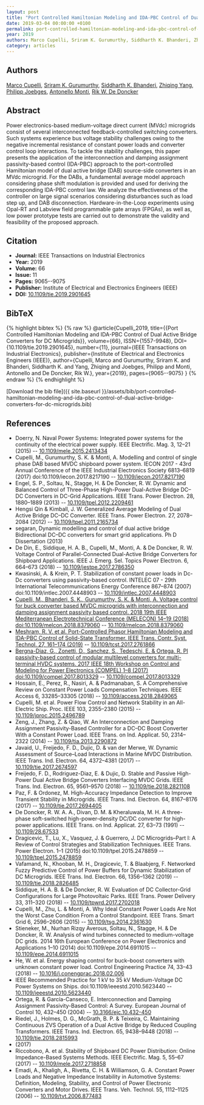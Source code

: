 ```yaml
---
layout: post
title: "Port Controlled Hamiltonian Modeling and IDA-PBC Control of Dual Active Bridge Converters for DC Microgrids"
date: 2019-03-04 00:00:00 +0100
permalink: port-controlled-hamiltonian-modeling-and-ida-pbc-control-of-dual-active-bridge-converters-for-dc-microgrids
year: 2019
authors: Marco Cupelli, Sriram K. Gurumurthy, Siddharth K. Bhanderi, Zhiqing Yang, Philipp Joebges, Antonello Monti, Rik W. De Doncker
category: articles
---
```

 
## Authors
[Marco Cupelli](authors/marco-cupelli), [Sriram K. Gurumurthy](authors/sriram-karthik-gurumurthy), [Siddharth K. Bhanderi](authors/siddharth-kiranbhai-bhanderi), [Zhiqing Yang](authors/zhiqing-yang), [Philipp Joebges](authors/philipp-joebges), [Antonello Monti](authors/antonello-monti), [Rik W. De Doncker](authors/rik-w-de-doncker)
 
## Abstract
Power electronics-based medium-voltage direct current (MVdc) microgrids consist of several interconnected feedback-controlled switching converters. Such systems experience bus voltage stability challenges owing to the negative incremental resistance of constant power loads and converter control loop interactions. To tackle the stability challenges, this paper presents the application of the interconnection and damping assignment passivity-based control (IDA-PBC) approach to the port-controlled Hamiltonian model of dual active bridge (DAB) source-side converters in an MVdc microgrid. For the DABs, a fundamental average model approach considering phase shift modulation is provided and used for deriving the corresponding IDA-PBC control law. We analyze the effectiveness of the controller on large signal scenarios considering disturbances such as load step up, and DAB disconnection. Hardware-in-the-Loop experiments using Opal-RT and Labview field programmable gate arrays (FPGAs), as well as, low power prototype tests are carried out to demonstrate the validity and feasibility of the proposed approach.
 
## Citation
- **Journal:** IEEE Transactions on Industrial Electronics
- **Year:** 2019
- **Volume:** 66
- **Issue:** 11
- **Pages:** 9065--9075
- **Publisher:** Institute of Electrical and Electronics Engineers (IEEE)
- **DOI:** [10.1109/tie.2019.2901645](https://doi.org/10.1109/tie.2019.2901645)
 
## BibTeX
{% highlight bibtex %}
{% raw %}
@article{Cupelli_2019,
  title={{Port Controlled Hamiltonian Modeling and IDA-PBC Control of Dual Active Bridge Converters for DC Microgrids}},
  volume={66},
  ISSN={1557-9948},
  DOI={10.1109/tie.2019.2901645},
  number={11},
  journal={IEEE Transactions on Industrial Electronics},
  publisher={Institute of Electrical and Electronics Engineers (IEEE)},
  author={Cupelli, Marco and Gurumurthy, Sriram K. and Bhanderi, Siddharth K. and Yang, Zhiqing and Joebges, Philipp and Monti, Antonello and De Doncker, Rik W.},
  year={2019},
  pages={9065--9075}
}
{% endraw %}
{% endhighlight %}
 
[Download the bib file]({{ site.baseurl }}/assets/bib/port-controlled-hamiltonian-modeling-and-ida-pbc-control-of-dual-active-bridge-converters-for-dc-microgrids.bib)
 
## References
- Doerry, N. Naval Power Systems: Integrated power systems for the continuity of the electrical power supply. IEEE Electrific. Mag. 3, 12–21 (2015) -- [10.1109/mele.2015.2413434](https://doi.org/10.1109/mele.2015.2413434)
- Cupelli, M., Gurumurthy, S. K. & Monti, A. Modelling and control of single phase DAB based MVDC shipboard power system. IECON 2017 - 43rd Annual Conference of the IEEE Industrial Electronics Society 6813–6819 (2017) doi:10.1109/iecon.2017.8217190 -- [10.1109/iecon.2017.8217190](https://doi.org/10.1109/iecon.2017.8217190)
- Engel, S. P., Soltau, N., Stagge, H. & De Doncker, R. W. Dynamic and Balanced Control of Three-Phase High-Power Dual-Active Bridge DC–DC Converters in DC-Grid Applications. IEEE Trans. Power Electron. 28, 1880–1889 (2013) -- [10.1109/tpel.2012.2209461](https://doi.org/10.1109/tpel.2012.2209461)
- Hengsi Qin & Kimball, J. W. Generalized Average Modeling of Dual Active Bridge DC–DC Converter. IEEE Trans. Power Electron. 27, 2078–2084 (2012) -- [10.1109/tpel.2011.2165734](https://doi.org/10.1109/tpel.2011.2165734)
- segaran, Dynamic modelling and control of dual active bridge Bidirectional DC&#x2013;DC converters for smart grid applications. Ph D Dissertation (2013)
- De Din, E., Siddique, H. A. B., Cupelli, M., Monti, A. & De Doncker, R. W. Voltage Control of Parallel-Connected Dual-Active Bridge Converters for Shipboard Applications. IEEE J. Emerg. Sel. Topics Power Electron. 6, 664–673 (2018) -- [10.1109/jestpe.2017.2786350](https://doi.org/10.1109/jestpe.2017.2786350)
- Kwasinski, A. & Krein, P. T. Stabilization of constant power loads in Dc-Dc converters using passivity-based control. INTELEC 07 - 29th International Telecommunications Energy Conference 867–874 (2007) doi:10.1109/intlec.2007.4448903 -- [10.1109/intlec.2007.4448903](https://doi.org/10.1109/intlec.2007.4448903)
- [Cupelli, M., Bhanderi, S. K., Gurumurthy, S. K. & Monti, A. Voltage control for buck converter based MVDC microgrids with interconnection and damping assignment passivity based control. 2018 19th IEEE Mediterranean Electrotechnical Conference (MELECON) 14–19 (2018) doi:10.1109/melcon.2018.8379060](voltage-control-for-buck-converter-based-mvdc-microgrids-with-interconnection-and-damping-assignment-passivity-based-control) -- [10.1109/melcon.2018.8379060](https://doi.org/10.1109/melcon.2018.8379060)
- [Meshram, R. V. et al. Port-Controlled Phasor Hamiltonian Modeling and IDA-PBC Control of Solid-State Transformer. IEEE Trans. Contr. Syst. Technol. 27, 161–174 (2019)](port-controlled-phasor-hamiltonian-modeling-and-ida-pbc-control-of-solid-state-transformer) -- [10.1109/tcst.2017.2761866](https://doi.org/10.1109/tcst.2017.2761866)
- [Bergna-Diaz, G., Zonetti, D., Sanchez, S., Tedeschi, E. & Ortega, R. PI passivity-based control of modular multilevel converters for multi-terminal HVDC systems. 2017 IEEE 18th Workshop on Control and Modeling for Power Electronics (COMPEL) 1–8 (2017) doi:10.1109/compel.2017.8013329](pi-passivity-based-control-of-modular-multilevel-converters-for-multi-terminal-hvdc-systems) -- [10.1109/compel.2017.8013329](https://doi.org/10.1109/compel.2017.8013329)
- Hossain, E., Perez, R., Nasiri, A. & Padmanaban, S. A Comprehensive Review on Constant Power Loads Compensation Techniques. IEEE Access 6, 33285–33305 (2018) -- [10.1109/access.2018.2849065](https://doi.org/10.1109/access.2018.2849065)
- Cupelli, M. et al. Power Flow Control and Network Stability in an All-Electric Ship. Proc. IEEE 103, 2355–2380 (2015) -- [10.1109/jproc.2015.2496789](https://doi.org/10.1109/jproc.2015.2496789)
- Zeng, J., Zhang, Z. & Qiao, W. An Interconnection and Damping Assignment Passivity-Based Controller for a DC–DC Boost Converter With a Constant Power Load. IEEE Trans. on Ind. Applicat. 50, 2314–2322 (2014) -- [10.1109/tia.2013.2290872](https://doi.org/10.1109/tia.2013.2290872)
- Javaid, U., Freijedo, F. D., Dujic, D. & van der Merwe, W. Dynamic Assessment of Source–Load Interactions in Marine MVDC Distribution. IEEE Trans. Ind. Electron. 64, 4372–4381 (2017) -- [10.1109/tie.2017.2674597](https://doi.org/10.1109/tie.2017.2674597)
- Freijedo, F. D., Rodriguez-Diaz, E. & Dujic, D. Stable and Passive High-Power Dual Active Bridge Converters Interfacing MVDC Grids. IEEE Trans. Ind. Electron. 65, 9561–9570 (2018) -- [10.1109/tie.2018.2821108](https://doi.org/10.1109/tie.2018.2821108)
- Paz, F. & Ordonez, M. High-Accuracy Impedance Detection to Improve Transient Stability in Microgrids. IEEE Trans. Ind. Electron. 64, 8167–8176 (2017) -- [10.1109/tie.2017.2694405](https://doi.org/10.1109/tie.2017.2694405)
- De Doncker, R. W. A. A., Divan, D. M. & Kheraluwala, M. H. A three-phase soft-switched high-power-density DC/DC converter for high-power applications. IEEE Trans. on Ind. Applicat. 27, 63–73 (1991) -- [10.1109/28.67533](https://doi.org/10.1109/28.67533)
- Dragicevic, T., Lu, X., Vasquez, J. & Guerrero, J. DC Microgrids–Part I: A Review of Control Strategies and Stabilization Techniques. IEEE Trans. Power Electron. 1–1 (2015) doi:10.1109/tpel.2015.2478859 -- [10.1109/tpel.2015.2478859](https://doi.org/10.1109/tpel.2015.2478859)
- Vafamand, N., Khooban, M. H., Dragicevic, T. & Blaabjerg, F. Networked Fuzzy Predictive Control of Power Buffers for Dynamic Stabilization of DC Microgrids. IEEE Trans. Ind. Electron. 66, 1356–1362 (2019) -- [10.1109/tie.2018.2826485](https://doi.org/10.1109/tie.2018.2826485)
- Siddique, H. A. B. & De Doncker, R. W. Evaluation of DC Collector-Grid Configurations for Large Photovoltaic Parks. IEEE Trans. Power Delivery 33, 311–320 (2018) -- [10.1109/tpwrd.2017.2702018](https://doi.org/10.1109/tpwrd.2017.2702018)
- Cupelli, M., Zhu, L. & Monti, A. Why Ideal Constant Power Loads Are Not the Worst Case Condition From a Control Standpoint. IEEE Trans. Smart Grid 6, 2596–2606 (2015) -- [10.1109/tsg.2014.2361630](https://doi.org/10.1109/tsg.2014.2361630)
- Stieneker, M., Nurhan Rizqy Averous, Soltau, N., Stagge, H. & De Doncker, R. W. Analysis of wind turbines connected to medium-voltage DC grids. 2014 16th European Conference on Power Electronics and Applications 1–10 (2014) doi:10.1109/epe.2014.6911015 -- [10.1109/epe.2014.6911015](https://doi.org/10.1109/epe.2014.6911015)
- He, W. et al. Energy shaping control for buck–boost converters with unknown constant power load. Control Engineering Practice 74, 33–43 (2018) -- [10.1016/j.conengprac.2018.02.006](https://doi.org/10.1016/j.conengprac.2018.02.006)
- IEEE Recommended Practice for 1 kV to 35 kV Medium-Voltage DC Power Systems on Ships. doi:10.1109/ieeestd.2010.5623440 -- [10.1109/ieeestd.2010.5623440](https://doi.org/10.1109/ieeestd.2010.5623440)
- Ortega, R. & García-Canseco, E. Interconnection and Damping Assignment Passivity-Based Control: A Survey. European Journal of Control 10, 432–450 (2004) -- [10.3166/ejc.10.432-450](https://doi.org/10.3166/ejc.10.432-450)
- Riedel, J., Holmes, D. G., McGrath, B. P. & Teixeira, C. Maintaining Continuous ZVS Operation of a Dual Active Bridge by Reduced Coupling Transformers. IEEE Trans. Ind. Electron. 65, 9438–9448 (2018) -- [10.1109/tie.2018.2815993](https://doi.org/10.1109/tie.2018.2815993)
- (2017)
- Riccobono, A. et al. Stability of Shipboard DC Power Distribution: Online Impedance-Based Systems Methods. IEEE Electrific. Mag. 5, 55–67 (2017) -- [10.1109/mele.2017.2718858](https://doi.org/10.1109/mele.2017.2718858)
- Emadi, A., Khaligh, A., Rivetta, C. H. & Williamson, G. A. Constant Power Loads and Negative Impedance Instability in Automotive Systems: Definition, Modeling, Stability, and Control of Power Electronic Converters and Motor Drives. IEEE Trans. Veh. Technol. 55, 1112–1125 (2006) -- [10.1109/tvt.2006.877483](https://doi.org/10.1109/tvt.2006.877483)

